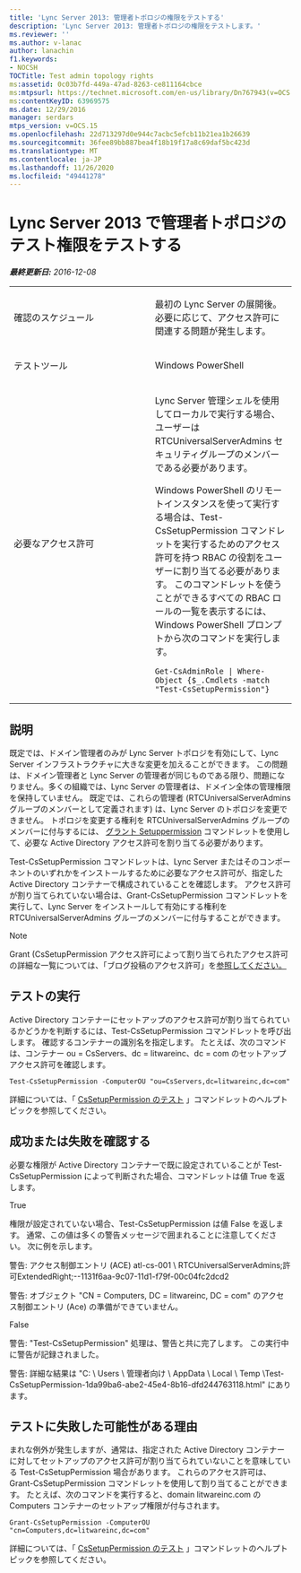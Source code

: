 ```yaml
---
title: 'Lync Server 2013: 管理者トポロジの権限をテストする'
description: 'Lync Server 2013: 管理者トポロジの権限をテストします。'
ms.reviewer: ''
ms.author: v-lanac
author: lanachin
f1.keywords:
- NOCSH
TOCTitle: Test admin topology rights
ms:assetid: 0c03b7fd-449a-47ad-8263-ce811164cbce
ms:mtpsurl: https://technet.microsoft.com/en-us/library/Dn767943(v=OCS.15)
ms:contentKeyID: 63969575
ms.date: 12/29/2016
manager: serdars
mtps_version: v=OCS.15
ms.openlocfilehash: 22d713297d0e944c7acbc5efcb11b21ea1b26639
ms.sourcegitcommit: 36fee89bb887bea4f18b19f17a8c69daf5bc423d
ms.translationtype: MT
ms.contentlocale: ja-JP
ms.lasthandoff: 11/26/2020
ms.locfileid: "49441278"
---
```

# <a name="test-admin-topology-rights-in-lync-server-2013"></a>Lync Server 2013 で管理者トポロジのテスト権限をテストする

<div data-xmlns="http://www.w3.org/1999/xhtml">

<div class="topic" data-xmlns="http://www.w3.org/1999/xhtml" data-msxsl="urn:schemas-microsoft-com:xslt" data-cs="https://msdn.microsoft.com/">

<div data-asp="https://msdn2.microsoft.com/asp">



</div>

<div id="mainSection">

<div id="mainBody">

<span> </span>

_**最終更新日:** 2016-12-08_


<table>
<colgroup>
<col style="width: 50%" />
<col style="width: 50%" />
</colgroup>
<tbody>
<tr class="odd">
<td><p>確認のスケジュール</p></td>
<td><p>最初の Lync Server の展開後。 必要に応じて、アクセス許可に関連する問題が発生します。</p></td>
</tr>
<tr class="even">
<td><p>テストツール</p></td>
<td><p>Windows PowerShell</p></td>
</tr>
<tr class="odd">
<td><p>必要なアクセス許可</p></td>
<td><p>Lync Server 管理シェルを使用してローカルで実行する場合、ユーザーは RTCUniversalServerAdmins セキュリティグループのメンバーである必要があります。</p>
<p>Windows PowerShell のリモートインスタンスを使って実行する場合は、Test-CsSetupPermission コマンドレットを実行するためのアクセス許可を持つ RBAC の役割をユーザーに割り当てる必要があります。 このコマンドレットを使うことができるすべての RBAC ロールの一覧を表示するには、Windows PowerShell プロンプトから次のコマンドを実行します。</p>
<pre><code>Get-CsAdminRole | Where-Object {$_.Cmdlets -match &quot;Test-CsSetupPermission&quot;}</code></pre></td>
</tr>
</tbody>
</table>


<div>

## <a name="description"></a>説明

既定では、ドメイン管理者のみが Lync Server トポロジを有効にして、Lync Server インフラストラクチャに大きな変更を加えることができます。 この問題は、ドメイン管理者と Lync Server の管理者が同じものである限り、問題になりません。多くの組織では、Lync Server の管理者は、ドメイン全体の管理権限を保持していません。 既定では、これらの管理者 (RTCUniversalServerAdmins グループのメンバーとして定義されます) は、Lync Server のトポロジを変更できません。 トポロジを変更する権利を RTCUniversalServerAdmins グループのメンバーに付与するには、 [グラント Setuppermission](https://docs.microsoft.com/powershell/module/skype/Grant-CsSetupPermission) コマンドレットを使用して、必要な Active Directory アクセス許可を割り当てる必要があります。

Test-CsSetupPermission コマンドレットは、Lync Server またはそのコンポーネントのいずれかをインストールするために必要なアクセス許可が、指定した Active Directory コンテナーで構成されていることを確認します。 アクセス許可が割り当てられていない場合は、Grant-CsSetupPermission コマンドレットを実行して、Lync Server をインストールして有効にする権利を RTCUniversalServerAdmins グループのメンバーに付与することができます。

<div>


> [!NOTE]  
> Grant (CsSetupPermission アクセス許可によって割り当てられたアクセス許可の詳細な一覧については、「ブログ投稿のアクセス許可」を<A href="https://blogs.technet.com/b/jenstr/archive/2011/02/07/grant-cssetuppermission-and-grant-csoupermission.aspx">参照してください。</A>



</div>

</div>

<div>

## <a name="running-the-test"></a>テストの実行

Active Directory コンテナーにセットアップのアクセス許可が割り当てられているかどうかを判断するには、Test-CsSetupPermission コマンドレットを呼び出します。 確認するコンテナーの識別名を指定します。 たとえば、次のコマンドは、コンテナー ou = CsServers、dc = litwareinc、dc = com のセットアップアクセス許可を確認します。

    Test-CsSetupPermission -ComputerOU "ou=CsServers,dc=litwareinc,dc=com"

詳細については、「 [CsSetupPermission のテスト](https://docs.microsoft.com/powershell/module/skype/Test-CsSetupPermission) 」コマンドレットのヘルプトピックを参照してください。

</div>

<div>

## <a name="determining-success-or-failure"></a>成功または失敗を確認する

必要な権限が Active Directory コンテナーで既に設定されていることが Test-CsSetupPermission によって判断された場合、コマンドレットは値 True を返します。

True

権限が設定されていない場合、Test-CsSetupPermission は値 False を返します。 通常、この値は多くの警告メッセージで囲まれることに注意してください。 次に例を示します。

警告: アクセス制御エントリ (ACE) atl-cs-001 \\ RTCUniversalServerAdmins;許可ExtendedRight;--1131f6aa-9c07-11d1-f79f-00c04fc2dcd2

警告: オブジェクト "CN = Computers, DC = litwareinc, DC = com" のアクセス制御エントリ (Ace) の準備ができていません。

False

警告: "Test-CsSetupPermission" 処理は、警告と共に完了します。 この実行中に警告が記録されました。

警告: 詳細な結果は "C: \\ Users \\ 管理者向け \\ AppData \\ Local \\ Temp \\Test-CsSetupPermission-1da99ba6-abe2-45e4-8b16-dfd244763118.html" にあります。

</div>

<div>

## <a name="reasons-why-the-test-might-have-failed"></a>テストに失敗した可能性がある理由

まれな例外が発生しますが、通常は、指定された Active Directory コンテナーに対してセットアップのアクセス許可が割り当てられていないことを意味している Test-CsSetupPermission 場合があります。 これらのアクセス許可は、Grant-CsSetupPermission コマンドレットを使用して割り当てることができます。 たとえば、次のコマンドを実行すると、domain litwareinc.com の Computers コンテナーのセットアップ権限が付与されます。

    Grant-CsSetupPermission -ComputerOU "cn=Computers,dc=litwareinc,dc=com"

詳細については、「 [CsSetupPermission のテスト](https://docs.microsoft.com/powershell/module/skype/Test-CsSetupPermission) 」コマンドレットのヘルプトピックを参照してください。

</div>

</div>

<span> </span>

</div>

</div>

</div>

